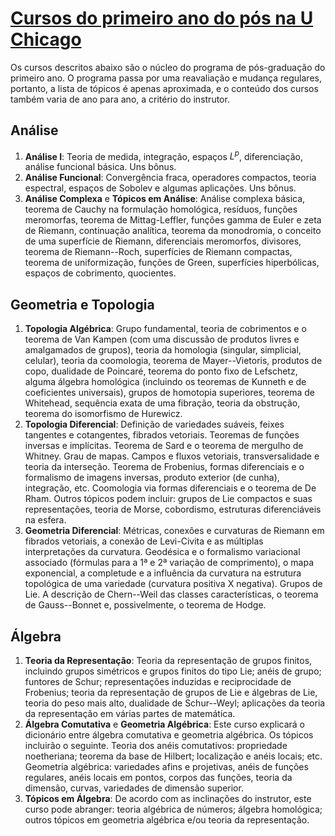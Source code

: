 
# [Cursos do primeiro ano do pós na U Chicago](https://mathematics.uchicago.edu/graduate/mathematics-phd-program/graduate-student-resources/first-year-courses/)

Os cursos descritos abaixo são o núcleo do programa de pós-graduação do primeiro ano. O programa passa por uma reavaliação e mudança regulares, portanto, a lista de tópicos é apenas aproximada, e o conteúdo dos cursos também varia de ano para ano, a critério do instrutor.

## Análise
1. **Análise I**:
Teoria de medida, integração, espaços $L^p$, diferenciação, análise funcional básica.
Uns bônus.
2. **Análise Funcional**:
Convergência fraca, operadores compactos, teoria espectral, espaços de Sobolev e algumas aplicações. 
Uns bônus.
3. **Análise Complexa** e **Tópicos em Análise**:
Análise complexa básica, teorema de Cauchy na formulação homológica, resíduos, funções meromorfas, teorema de Mittag-Leffler, funções gamma de Euler e zeta de Riemann, continuação analítica, teorema da monodromia, o conceito de uma superfície de Riemann, diferenciais meromorfos, divisores, teorema de Riemann--Roch, superfícies de Riemann compactas, teorema de uniformização, funções de Green, superfícies hiperbólicas, espaços de cobrimento, quocientes.

## Geometria e Topologia
1. **Topologia Algébrica**:
Grupo fundamental, teoria de cobrimentos e o teorema de Van Kampen (com uma discussão de produtos livres e amalgamados de grupos), teoria da homologia (singular, simplicial, celular), teoria da coomologia, teorema de Mayer--Vietoris, produtos de copo, dualidade de Poincaré, teorema do ponto fixo de Lefschetz, alguma álgebra homológica (incluindo os teoremas de Kunneth e de coeficientes universais), grupos de homotopia superiores, teorema de Whitehead, sequência exata de uma fibração, teoria da obstrução, teorema do isomorfismo de Hurewicz.
2. **Topologia Diferencial**:
Definição de variedades suáveis, feixes tangentes e cotangentes, fibrados vetoriais. Teoremas de funções inversas e implícitas. Teorema de Sard e o teorema de mergulho de Whitney. Grau de mapas. Campos e fluxos vetoriais, transversalidade e teoria da interseção. Teorema de Frobenius, formas diferenciais e o formalismo de imagens inversas, produto exterior (de cunha), integração, etc. Coomologia via formas diferenciais e o teorema de De Rham. Outros tópicos podem incluir: grupos de Lie compactos e suas representações, teoria de Morse, cobordismo, estruturas diferenciáveis na esfera.
3. **Geometria Diferencial**:
Métricas, conexões e curvaturas de Riemann em fibrados vetoriais, a conexão de Levi-Civita e as múltiplas interpretações da curvatura. Geodésica e o formalismo variacional associado (fórmulas para a 1ª e 2ª variação de comprimento), o mapa exponencial, a completude e a influência da curvatura na estrutura topológica de uma variedade (curvatura positiva X negativa). Grupos de Lie. A descrição de Chern--Weil das classes características, o teorema de Gauss--Bonnet e, possivelmente, o teorema de Hodge.

## Álgebra
1. **Teoria da Representação**:
Teoria da representação de grupos finitos, incluindo grupos simétricos e grupos finitos do tipo Lie; anéis de grupo; funtores de Schur; representações induzidas e reciprocidade de Frobenius; teoria da representação de grupos de Lie e álgebras de Lie, teoria do peso mais alto, dualidade de Schur--Weyl; aplicações da teoria da representação em várias partes de matemática.
2. **Álgebra Comutativa** e **Geometria Algébrica**:
Este curso explicará o dicionário entre álgebra comutativa e geometria algébrica. Os tópicos incluirão o seguinte. Teoria dos anéis comutativos: propriedade noetheriana; teorema da base de Hilbert; localização e anéis locais; etc. Geometria algébrica: variedades afins e projetivas, anéis de funções regulares, anéis locais em pontos, corpos das funções, teoria da dimensão, curvas, variedades de dimensão superior.
3. **Tópicos em Álgebra**:
De acordo com as inclinações do instrutor, este curso pode abranger: teoria algébrica de números; álgebra homológica; outros tópicos em geometria algébrica e/ou teoria da representação.

